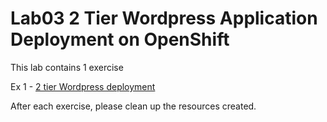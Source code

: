 # Lab03 2 Tier Wordpress Application Deployment on OpenShift 

This lab contains 1 exercise

Ex 1 - [2 tier Wordpress deployment](wordpress-deployment-ex-1.md)

After each exercise, please clean up the resources created.